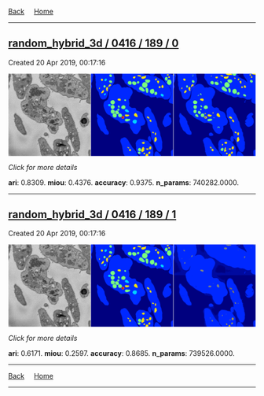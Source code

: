 
[Back](..)&nbsp;&nbsp;&nbsp;&nbsp;&nbsp;[Home](https://leapmanlab.github.io/snapshots)

---

<div class="summary"><a href="0"><h2>random_hybrid_3d / 0416 / 189 / 0</h2></a><p>Created 20 Apr 2019, 00:17:16
</p><a href="0"><img src="0/media/summary.png" align="center"></a><p>
<i>Click for more details</i>
</p></div>

**ari**: 0.8309. **miou**: 0.4376. **accuracy**: 0.9375. **n_params**: 740282.0000. 

---

<div class="summary"><a href="1"><h2>random_hybrid_3d / 0416 / 189 / 1</h2></a><p>Created 20 Apr 2019, 00:17:16
</p><a href="1"><img src="1/media/summary.png" align="center"></a><p>
<i>Click for more details</i>
</p></div>

**ari**: 0.6171. **miou**: 0.2597. **accuracy**: 0.8685. **n_params**: 739526.0000. 

---

[Back](..)&nbsp;&nbsp;&nbsp;&nbsp;&nbsp;[Home](https://leapmanlab.github.io/snapshots)

---